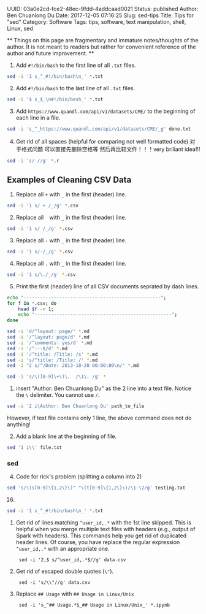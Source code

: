 UUID: 03a0e2cd-fce2-48ec-9fdd-4addcaad0021
Status: published
Author: Ben Chuanlong Du
Date: 2017-12-05 07:16:25
Slug: sed-tips
Title: Tips for "sed"
Category: Software
Tags: tips, software, text manipulation, shell, Linux, sed

**
Things on this page are fragmentary and immature notes/thoughts of the author. 
It is not meant to readers but rather for convenient reference of the author and future improvement.
**
 
1. Add `#!/bin/bash` to the first line of all `.txt` files.  
```bash
sed -i '1 s_^_#!/bin/bash\n_' *.txt
```

2. Add `#!/bin/bash` to the last line of all `.txt` files.  
```bash
sed -i '$ s_$_\n#!/bin/bash_' *.txt
```

3. Add `https://www.quandl.com/api/v1/datasets/CME/` to the beginning of each line in a file.
```bash
sed -i 's_^_https://www.quandl.com/api/v1/datasets/CME/_g' done.txt 
```

4. Get rid of all spaces (helpful for comparing not well formatted code)
对于格式问题 可以直接先删除空格等 然后再比较文件！！！very briliant idea!!! 
```bash
sed -i 's/ //g' *.r
```

## Examples of Cleaning CSV Data

1. Replace all ` + ` with `_` in the first (header) line.
```bash
sed -i '1 s/ + /_/g' *.csv
```
2. Replace all ` ` with `_` in the first (header) line.
```bash
sed -i '1 s/ /_/g' *.csv
```
3. Replace all `-` with `_` in the first (header) line.
```bash
sed -i '1 s/-/_/g' *.csv
```
4. Replace all `.` with `_` in the first (header) line.
```bash
sed -i '1 s/\./_/g' *.csv
```
5. Print the first (header) line of all CSV documents seprated by dash lines.

```bash
echo "--------------------------------------------------";
for f in *.csv; do
    head $f -n 1;
    echo "--------------------------------------------------";
done
```


```bash
sed -i 'd/^layout: page/' *.md
sed -i '/^layout: page/d' *.md
sed -i '/^comments: yes/d' *.md
sed -i '/^---$/d' *.md
sed -i '/^title: /Title: /s' *.md
sed -i 's/^title: /Title: /' *.md
sed -i "2 s/^/Date: 2013-10-20 00:00:00\n/" *.md

sed -i 's/\([0-9]\+\)\.  /\1\. /g' *
```

1. insert "Author: Ben Chuanlong Du" as the 2 line into a text file. 
Notice the `\` delimiter. You cannot use `/`.
```bash
sed -i '2 i\Author: Ben Chuanlong Du' path_to_file
```
However, 
if text file contains only 1 line, 
the above command does not do anything!

2. Add a blank line at the beginning of file.
```bash
sed '1 i\\' file.txt
```

### sed

4. Code for rick's problem (splitting a column into 2)
```bash
sed 's/\(s[0-9]\{1,2\}\)" "\(t[0-9]\{1,2\}\)/\1-\2/g' testing.txt
```
16. 
```bash
sed -i '1 s_^_#!/bin/bash\n_' *.txt
```

1. Get rid of lines matching `^user_id,.*` with the 1st line skipped.
    This is helpful when you merge multiple text files with headers 
    (e.g., output of Spark with headers).
    This commands help you get rid of duplicated header lines. 
    Of course, 
    you have replace the regular expression `^user_id,.*` with an appropriate one.

        sed -i '2,$ s/^user_id,.*$//g' data.csv 

2. Get rid of escaped double quotes (`\"`).

        sed -i 's/\\"//g' data.csv

3. Replace `## Usage` with `## Usage in Linux/Unix`

        sed -i 's_^## Usage.*$_## Usage in Linux/Unix_' *.ipynb
